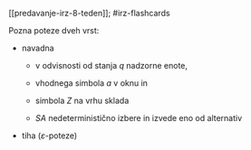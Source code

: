 [[predavanje-irz-8-teden]]; #irz-flashcards 

Pozna poteze dveh vrst:
- navadna
	- v odvisnosti od stanja $q$ nadzorne enote,
	- vhodnega simbola $a$ v oknu in 
	- simbola $Z$ na vrhu sklada

	- $SA$ nedeterministično izbere in izvede eno od alternativ
- tiha ($\varepsilon$-poteze)